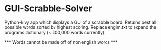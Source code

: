 # GUI-Scrabble-Solver
Python-kivy app which displays a GUI of a scrabble board. Returns best all possible words sorted by highest scoring. Replace engim.txt to expand the programs dictionary (~ 300,000 words currently).

*** Words cannot be made off of non english words ***

